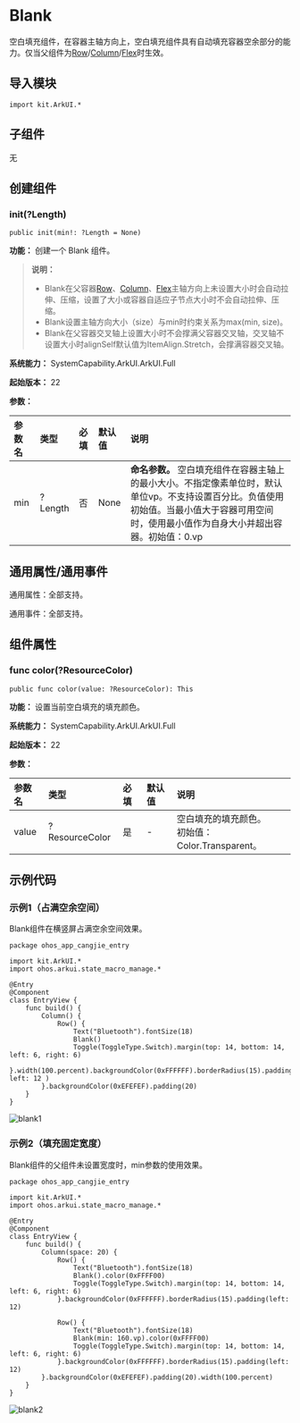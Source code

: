 # Blank

空白填充组件，在容器主轴方向上，空白填充组件具有自动填充容器空余部分的能力。仅当父组件为[Row](./cj-row-column-stack-row.md)/[Column](./cj-row-column-stack-column.md)/[Flex](./cj-row-column-stack-flex.md)时生效。

## 导入模块

```cangjie
import kit.ArkUI.*
```

## 子组件

无

## 创建组件

### init(?Length)

```cangjie
public init(min!: ?Length = None)
```

**功能：** 创建一个 Blank 组件。

> **说明：**
>
> - Blank在父容器[Row](./cj-row-column-stack-row.md)、[Column](./cj-row-column-stack-column.md)、[Flex](./cj-row-column-stack-flex.md)主轴方向上未设置大小时会自动拉伸、压缩，设置了大小或容器自适应子节点大小时不会自动拉伸、压缩。
> - Blank设置主轴方向大小（size）与min时约束关系为max(min, size)。
> - Blank在父容器交叉轴上设置大小时不会撑满父容器交叉轴，交叉轴不设置大小时alignSelf默认值为ItemAlign.Stretch，会撑满容器交叉轴。

**系统能力：** SystemCapability.ArkUI.ArkUI.Full

**起始版本：** 22

**参数：**

|参数名|类型|必填|默认值|说明|
|:---|:---|:---|:---|:---|
|min|?Length|否|None|**命名参数。** 空白填充组件在容器主轴上的最小大小。不指定像素单位时，默认单位vp。不支持设置百分比。负值使用初始值。当最小值大于容器可用空间时，使用最小值作为自身大小并超出容器。初始值：0.vp|

## 通用属性/通用事件

通用属性：全部支持。

通用事件：全部支持。

## 组件属性

### func color(?ResourceColor)

```cangjie
public func color(value: ?ResourceColor): This
```

**功能：** 设置当前空白填充的填充颜色。

**系统能力：** SystemCapability.ArkUI.ArkUI.Full

**起始版本：** 22

**参数：**

|参数名|类型|必填|默认值|说明|
|:---|:---|:---|:---|:---|
|value|?ResourceColor|是|-|空白填充的填充颜色。<br>初始值：Color.Transparent。|

## 示例代码

### 示例1（占满空余空间）

Blank组件在横竖屏占满空余空间效果。

<!-- run -->

```cangjie
package ohos_app_cangjie_entry

import kit.ArkUI.*
import ohos.arkui.state_macro_manage.*

@Entry
@Component
class EntryView {
    func build() {
        Column() {
            Row() {
                Text("Bluetooth").fontSize(18)
                Blank()
                Toggle(ToggleType.Switch).margin(top: 14, bottom: 14, left: 6, right: 6)
            }.width(100.percent).backgroundColor(0xFFFFFF).borderRadius(15).padding( left: 12 )
        }.backgroundColor(0xEFEFEF).padding(20)
    }
}
```

![blank1](./figures/blank1.gif)

### 示例2（填充固定宽度）

Blank组件的父组件未设置宽度时，min参数的使用效果。

<!-- run -->

```cangjie
package ohos_app_cangjie_entry

import kit.ArkUI.*
import ohos.arkui.state_macro_manage.*

@Entry
@Component
class EntryView {
    func build() {
        Column(space: 20) {
            Row() {
                Text("Bluetooth").fontSize(18)
                Blank().color(0xFFFF00)
                Toggle(ToggleType.Switch).margin(top: 14, bottom: 14, left: 6, right: 6)
            }.backgroundColor(0xFFFFFF).borderRadius(15).padding(left: 12)

            Row() {
                Text("Bluetooth").fontSize(18)
                Blank(min: 160.vp).color(0xFFFF00)
                Toggle(ToggleType.Switch).margin(top: 14, bottom: 14, left: 6, right: 6)
            }.backgroundColor(0xFFFFFF).borderRadius(15).padding(left: 12)
        }.backgroundColor(0xEFEFEF).padding(20).width(100.percent)
    }
}
```

![blank2](./figures/blank2.gif)
